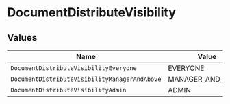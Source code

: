 # DocumentDistributeVisibility


## Values

| Name                                          | Value                                         |
| --------------------------------------------- | --------------------------------------------- |
| `DocumentDistributeVisibilityEveryone`        | EVERYONE                                      |
| `DocumentDistributeVisibilityManagerAndAbove` | MANAGER_AND_ABOVE                             |
| `DocumentDistributeVisibilityAdmin`           | ADMIN                                         |